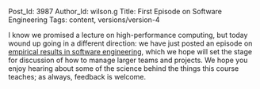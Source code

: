 Post_Id: 3987
Author_Id: wilson.g
Title: First Episode on Software Engineering
Tags: content, versions/version-4

<p>I know we promised a lecture on high-performance computing, but today wound up going in a different direction: we have just posted an episode on <a href="/4_0/softeng/ebse.html">empirical results in software engineering</a>, which we hope will set the stage for discussion of how to manage larger teams and projects. We hope you enjoy hearing about some of the science behind the things this course teaches; as always, feedback is welcome.</p>
